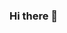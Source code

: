 ### Hi there 👋

<!--
**riz-ahmed/riz-ahmed** is a ✨ _special_ ✨ repository because its `README.md` (this file) appears on your GitHub profile.

### Hi there, I am Rizwan Ahmed

Here are some ideas to get you started:

- 🔭 I’m currently working on Autonomous Vehicle Programming
- 🌱 I’m currently learning literally everything about self - driving cars
- 👯 I’m looking to collaborate on projects dealing with self - driving cars
- 🤔 I’m looking for help with speeding up the process of learning
- 💬 Ask me about Matlab / Simulink, C- and Python Programming as well as vehicle dynamics and controls
- 📫 How to reach me: rzwn.hmd@gmail.com (Email)
- 😄 Pronouns: ...
- ⚡ Fun fact:
-->
